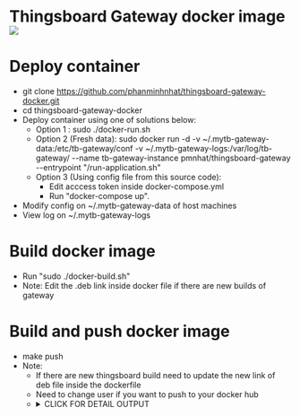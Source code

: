 # Thingsboard Gateway docker image [![](https://images.microbadger.com/badges/version/gmatheu/thingsboard-gateway.svg)](https://microbadger.com/images/gmatheu/thingsboard-gateway "Get your own version badge on microbadger.com")

# Deploy container
- git clone https://github.com/phanminhnhat/thingsboard-gateway-docker.git
- cd thingsboard-gateway-docker
- Deploy container using one of solutions below:
  - Option 1 : sudo ./docker-run.sh
  - Option 2 (Fresh data): sudo docker run -d -v ~/.mytb-gateway-data:/etc/tb-gateway/conf -v ~/.mytb-gateway-logs:/var/log/tb-gateway/ --name tb-gateway-instance pmnhat/thingsboard-gateway --entrypoint "/run-application.sh"
  - Option 3 (Using config file from this source code): 
    - Edit acccess token inside docker-compose.yml
    - Run "docker-compose up".
- Modify config on ~/.mytb-gateway-data of host machines
- View log on ~/.mytb-gateway-logs

# Build docker image
- Run "sudo ./docker-build.sh"
- Note: Edit the .deb link inside docker file if there are new builds of gateway

# Build and push docker image

- make push
- Note: 
  - If there are new thingsboard build need to update the new link of deb file inside the dockerfile
  - Need to change user if you want to push to your docker hub
  - <details><summary>CLICK FOR DETAIL OUTPUT</summary>
    <p>
    ```
    [root@has thingsboard-gateway-docker]# docker-compose up
    Creating network "thingsboard-gateway-docker_default" with the default driver
    Pulling tb-gateway (pmnhat/thingsboard-gateway:latest)...
    latest: Pulling from pmnhat/thingsboard-gateway
    84d5a83c37ca: Pull complete
    ......
    af93aa51a964: Pull complete
    Digest: sha256:496e8f6dd16e1a386f8e7eee2bed6f5315f94317e8049620f33a8781e19dd548
    Status: Downloaded newer image for pmnhat/thingsboard-gateway:latest
    Creating thingsboard-gateway-docker_tb-gateway_1 ... done
    Attaching to thingsboard-gateway-docker_tb-gateway_1
    tb-gateway_1  | '/tmp/tb-gateway/conf/banner.txt' -> '/etc/tb-gateway/conf/banner.txt'
    tb-gateway_1  | removed '/tmp/tb-gateway/conf/banner.txt'
    ........
    tb-gateway_1  | '/tmp/tb-gateway/conf/tb-gateway.yml' -> '/etc/tb-gateway/conf/tb-gateway.yml'
    tb-gateway_1  | removed '/tmp/tb-gateway/conf/tb-gateway.yml'
    tb-gateway_1  | export LANG='C.UTF-8'
    ........
    tb-gateway_1  | export _='/usr/bin/printenv'
    tb-gateway_1  | Starting 'TB-gateway' service...
    tb-gateway_1  | Started [40]
    tb-gateway_1  | 06:06:52,206 |-WARN in ch.qos.logback.core.ConsoleAppender[STDOUT] - To ensure compatibility, wrapping your layout in LayoutWrappingEncoder.
    tb-gateway_1  | 06:06:52,206 |-WARN in ch.qos.logback.core.ConsoleAppender[STDOUT] - See also http://logback.qos.ch/codes.html#layoutInsteadOfEncoder for details
    tb-gateway_1  | 06:06:52,208 |-INFO in ch.qos.logback.classic.joran.action.LoggerAction - Setting level of logger [org.thingsboard] to INFO
    tb-gateway_1  | 06:06:52,208 |-INFO in ch.qos.logback.classic.joran.action.LoggerAction - Setting level of logger [org.eclipse.milo] to INFO
    tb-gateway_1  | 06:06:52,208 |-INFO in ch.qos.logback.classic.joran.action.LoggerAction - Setting level of logger [org.eclipse.paho] to INFO
    tb-gateway_1  | 06:06:52,208 |-INFO in ch.qos.logback.classic.joran.action.RootLoggerAction - Setting level of ROOT logger to INFO
    tb-gateway_1  | 06:06:52,208 |-INFO in ch.qos.logback.core.joran.action.AppenderRefAction - Attaching appender named [STDOUT] to Logger[ROOT]
    tb-gateway_1  | 06:06:52,209 |-INFO in ch.qos.logback.classic.joran.action.ConfigurationAction - End of configuration.
    tb-gateway_1  | 06:06:52,210 |-INFO in ch.qos.logback.classic.joran.JoranConfigurator@7cca494b - Registering current configuration as safe fallback point
    tb-gateway_1  | 
    tb-gateway_1  |  ===================================================
    tb-gateway_1  |  :: Thingsboard Gateway ::       (v2.2.1-SNAPSHOT)
    tb-gateway_1  |  ===================================================
    tb-gateway_1  | 
    tb-gateway_1  | 06:06:54.771 [main] INFO  o.t.gateway.GatewayApplication - Starting GatewayApplication v2.2.1-SNAPSHOT on da8dd8eb3cbe with PID 40 (/usr/share/tb-gateway/bin/tb-gateway.jar started by thingsboard in /usr/share/tb-gateway/bin)
    tb-gateway_1  | 06:06:54.783 [main] INFO  o.t.gateway.GatewayApplication - No active profile set, falling back to default profiles: default
    tb-gateway_1  | 06:06:55.068 [main] INFO  o.s.b.c.e.AnnotationConfigEmbeddedWebApplicationContext - Refreshing org.springframework.boot.context.embedded.AnnotationConfigEmbeddedWebApplicationContext@7a92922: startup date [Thu Jun 06 06:06:54 UTC 2019]; root of context hierarchy
    tb-gateway_1  | 06:06:56.750 [background-preinit] INFO  o.h.validator.internal.util.Version - HV000001: Hibernate Validator 5.2.4.Final
    tb-gateway_1  | 06:06:58.327 [main] INFO  o.s.b.f.config.PropertiesFactoryBean - Loading properties file from URL [jar:file:/usr/share/tb-gateway/bin/tb-gateway.jar!/BOOT-INF/lib/spring-integration-core-4.3.6.RELEASE.jar!/META-INF/spring.integration.default.properties]
    tb-gateway_1  | 06:06:58.333 [main] INFO  o.s.i.config.IntegrationRegistrar - No bean named 'integrationHeaderChannelRegistry' has been explicitly defined. Therefore, a default DefaultHeaderChannelRegistry will be created.
    tb-gateway_1  | 06:06:58.806 [main] INFO  o.s.i.c.DefaultConfiguringBeanFactoryPostProcessor - No bean named 'errorChannel' has been explicitly defined. Therefore, a default PublishSubscribeChannel will be created.
    tb-gateway_1  | 06:06:58.822 [main] INFO  o.s.i.c.DefaultConfiguringBeanFactoryPostProcessor - No bean named 'taskScheduler' has been explicitly defined. Therefore, a default ThreadPoolTaskScheduler will be created.
    tb-gateway_1  | 06:06:59.267 [main] INFO  o.s.c.s.PostProcessorRegistrationDelegate$BeanPostProcessorChecker - Bean 'org.springframework.transaction.annotation.ProxyTransactionManagementConfiguration' of type [class org.springframework.transaction.annotation.ProxyTransactionManagementConfiguration$$EnhancerBySpringCGLIB$$77cf10bc] is not eligible for getting processed by all BeanPostProcessors (for example: not eligible for auto-proxying)
    tb-gateway_1  | 06:06:59.522 [main] INFO  o.s.b.f.config.PropertiesFactoryBean - Loading properties file from URL [jar:file:/usr/share/tb-gateway/bin/tb-gateway.jar!/BOOT-INF/lib/spring-integration-core-4.3.6.RELEASE.jar!/META-INF/spring.integration.default.properties]
    tb-gateway_1  | 06:06:59.523 [main] INFO  o.s.c.s.PostProcessorRegistrationDelegate$BeanPostProcessorChecker - Bean 'integrationGlobalProperties' of type [class org.springframework.beans.factory.config.PropertiesFactoryBean] is not eligible for getting processed by all BeanPostProcessors (for example: not eligible for auto-proxying)
    tb-gateway_1  | 06:06:59.524 [main] INFO  o.s.c.s.PostProcessorRegistrationDelegate$BeanPostProcessorChecker - Bean 'integrationGlobalProperties' of type [class java.util.Properties] is not eligible for getting processed by all BeanPostProcessors (for example: not eligible for auto-proxying)
    tb-gateway_1  | 06:07:01.015 [main] INFO  o.s.b.c.e.t.TomcatEmbeddedServletContainer - Tomcat initialized with port(s): 9090 (http)
    tb-gateway_1  | 06:07:01.095 [main] INFO  o.a.catalina.core.StandardService - Starting service Tomcat
    tb-gateway_1  | 06:07:01.096 [main] INFO  o.a.catalina.core.StandardEngine - Starting Servlet Engine: Apache Tomcat/8.5.6
    tb-gateway_1  | 06:07:02.384 [localhost-startStop-1] INFO  o.a.c.c.C.[Tomcat].[localhost].[/] - Initializing Spring embedded WebApplicationContext
    tb-gateway_1  | 06:07:02.385 [localhost-startStop-1] INFO  o.s.web.context.ContextLoader - Root WebApplicationContext: initialization completed in 7414 ms
    tb-gateway_1  | 06:07:02.928 [localhost-startStop-1] INFO  o.s.b.w.s.ServletRegistrationBean - Mapping servlet: 'dispatcherServlet' to [/]
    tb-gateway_1  | 06:07:02.937 [localhost-startStop-1] INFO  o.s.b.w.s.FilterRegistrationBean - Mapping filter: 'characterEncodingFilter' to: [/*]
    tb-gateway_1  | 06:07:03.006 [localhost-startStop-1] INFO  o.s.b.w.s.FilterRegistrationBean - Mapping filter: 'hiddenHttpMethodFilter' to: [/*]
    tb-gateway_1  | 06:07:03.006 [localhost-startStop-1] INFO  o.s.b.w.s.FilterRegistrationBean - Mapping filter: 'httpPutFormContentFilter' to: [/*]
    tb-gateway_1  | 06:07:03.006 [localhost-startStop-1] INFO  o.s.b.w.s.FilterRegistrationBean - Mapping filter: 'requestContextFilter' to: [/*]
    tb-gateway_1  | 06:07:03.700 [main] INFO  o.t.g.s.DefaultTenantManagerService - [Tenant] Initializing gateway
    tb-gateway_1  | 06:07:16.224 [pool-4-thread-1] INFO  o.t.g.s.gateway.MqttGatewayService - Gateway statistics {"ts":1559801234857,"values":{"devicesOnline":0,"attributesUploaded":0,"telemetryUploaded":0}} reported!
    ```
    </p>
    </details> 
